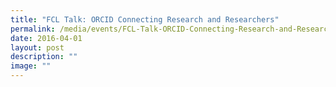 ```yaml
---
title: "FCL Talk: ORCID Connecting Research and Researchers"
permalink: /media/events/FCL-Talk-ORCID-Connecting-Research-and-Researchers/
date: 2016-04-01
layout: post
description: ""
image: ""
---
```

